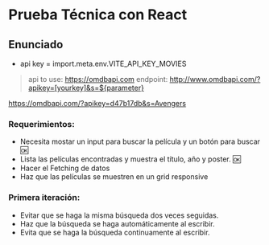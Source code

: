 # Prueba Técnica con React

## Enunciado

- api key = import.meta.env.VITE_API_KEY_MOVIES

> api to use: https://omdbapi.com
> endpoint: http://www.omdbapi.com/?apikey=[yourkey]&s=${parameter}

https://omdbapi.com/?apikey=d47b17db&s=Avengers

### Requerimientos:

- Necesita mostar un input para buscar la película y un botón para buscar 🆗
- Lista las películas encontradas y muestra el título, año y poster. 🆗
- Hacer el Fetching de datos
- Haz que las películas se muestren en un grid responsive

### Primera iteración:

- Evitar que se haga la misma búsqueda dos veces seguidas.
- Haz que la búsqueda se haga automáticamente al escribir.
- Evita que se haga la búsqueda continuamente al escribir.
